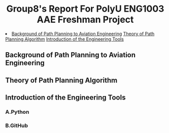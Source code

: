  <h1 align="center">Group8's Report For PolyU ENG1003 AAE Freshman Project </h1>
<li>
      <a href="#Background-of-Path-Planning-to-Aviation-Engineering">Background of Path Planning to Aviation Engineering</a>
      <a href="#Theory-of-Path-Planning-Algorithm">Theory of Path Planning Algorithm</a>
      <a href="#Introduction-of-the-Engineering-Tools">Introduction of the Engineering Tools</a>
 

 
  <!-- Background of Path Planning to Aviation Engineering -->
  ## Background of Path Planning to Aviation Engineering
  
  <!-- Theory of Path Planning Algorithm -->
  ## Theory of Path Planning Algorithm
 
   <!-- Introduction of the Engineering Tools -->
  ## Introduction of the Engineering Tools
 
 ###    A.Python
 ###    B.GitHub
